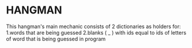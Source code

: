 # HANGMAN
This hangman's main mechanic consists of 2 dictionaries as holders for:
1.words that are being guessed 
2.blanks ( _ ) with ids equal to ids of letters of word that is being guessed in program
